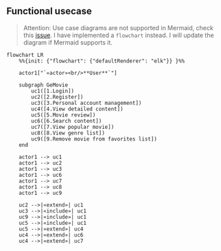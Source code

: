 ## Functional usecase
> Attention: Use case diagrams are not supported in Mermaid, check this [issue](https://github.com/mermaid-js/mermaid/issues/4628). I have implemented a `flowchart` instead. I will update the diagram if Mermaid supports it.

```mermaid
flowchart LR
    %%{init: {"flowchart": {"defaultRenderer": "elk"}} }%%

    actor1["`«actor»<br/>**User**`"]

    subgraph GeMovie
        uc1([1.Login])
        uc2([2.Register])
        uc3([3.Personal account management])
        uc4([4.View detailed content])
        uc5([5.Movie review])
        uc6([6.Search content])
        uc7([7.View popular movie])
        uc8([8.View genre list])
        uc9([9.Remove movie from favorites list])
    end

    actor1 --> uc1
    actor1 --> uc2
    actor1 --> uc3
    actor1 --> uc6
    actor1 --> uc7
    actor1 --> uc8
    actor1 --> uc9

    uc2 -->|«extend»| uc1
    uc3 -->|«include»| uc1
    uc9 -->|«include»| uc1
    uc5 -->|«include»| uc1
    uc5 -->|«extend»| uc4
    uc4 -->|«extend»| uc6
    uc4 -->|«extend»| uc7
```
